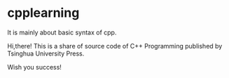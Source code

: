 # cpplearning
It is mainly about basic syntax of cpp.

Hi,there! This is a share of source code of C++ Programming published by Tsinghua University Press.

Wish you success!
